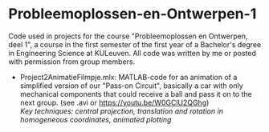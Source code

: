 # Probleemoplossen-en-Ontwerpen-1
Code used in projects for the course "Probleemoplossen en Ontwerpen, deel 1", a course in the first semester of the first year of a Bachelor's degree in Engineering Science at KULeuven.
All code was written by me or posted with permission from group members.

- Project2AnimatieFilmpje.mlx: MATLAB-code for an animation of a simplified version of our "Pass-on Circuit", basically a car with only mechanical components that could receive a ball and pass it on to the next group. (see .avi or https://youtu.be/W0GClU2QGhg)  
  _Key techniques: central projection, translation and rotation in homogeneous coordinates, animated plotting_
